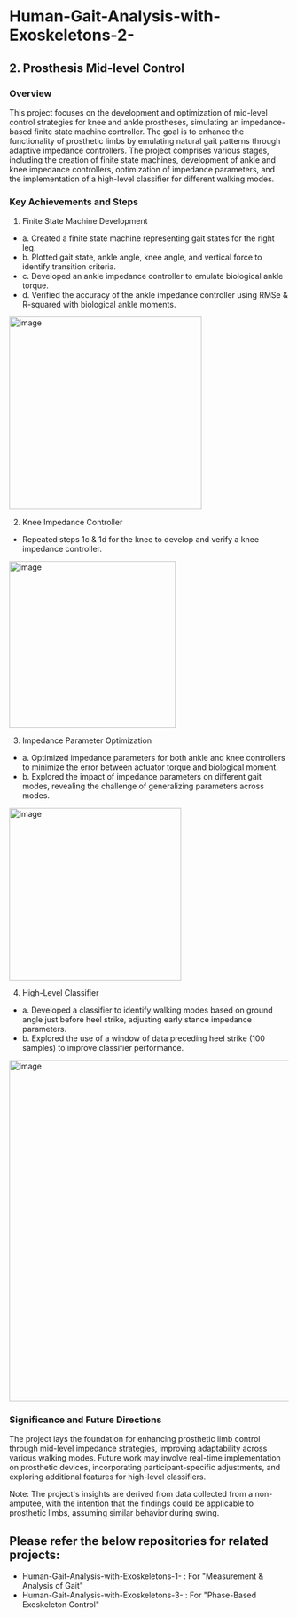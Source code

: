 # Human-Gait-Analysis-with-Exoskeletons-2-

## 2. Prosthesis Mid-level Control

### Overview
This project focuses on the development and optimization of mid-level control strategies for knee and ankle prostheses, simulating an impedance-based finite state machine controller. The goal is to enhance the functionality of prosthetic limbs by emulating natural gait patterns through adaptive impedance controllers. The project comprises various stages, including the creation of finite state machines, development of ankle and knee impedance controllers, optimization of impedance parameters, and the implementation of a high-level classifier for different walking modes.

### Key Achievements and Steps
1. Finite State Machine Development
* a. Created a finite state machine representing gait states for the right leg.
* b. Plotted gait state, ankle angle, knee angle, and vertical force to identify transition criteria.
* c. Developed an ankle impedance controller to emulate biological ankle torque.
* d. Verified the accuracy of the ankle impedance controller using RMSe & R-squared with biological ankle moments.

 <img width="347" alt="image" src="https://github.com/PanchalM19/Human-Gait-Analysis-with-Exoskeletons-2-/assets/115374409/b25e2bfe-511f-402f-85b2-7dbc17707b07">

2. Knee Impedance Controller
* Repeated steps 1c & 1d for the knee to develop and verify a knee impedance controller.

<img width="300" alt="image" src="https://github.com/PanchalM19/Human-Gait-Analysis-with-Exoskeletons-2-/assets/115374409/f82a4b29-bece-4204-95d0-811295652f0f">


3. Impedance Parameter Optimization
* a. Optimized impedance parameters for both ankle and knee controllers to minimize the error between actuator torque and biological moment.
* b. Explored the impact of impedance parameters on different gait modes, revealing the challenge of generalizing parameters across modes.

<img width="310" alt="image" src="https://github.com/PanchalM19/Human-Gait-Analysis-with-Exoskeletons-2-/assets/115374409/989cf514-f553-43bf-bd1a-b6165862fb21">


4. High-Level Classifier
* a. Developed a classifier to identify walking modes based on ground angle just before heel strike, adjusting early stance impedance parameters.
* b. Explored the use of a window of data preceding heel strike (100 samples) to improve classifier performance.

<img width="614" alt="image" src="https://github.com/PanchalM19/Human-Gait-Analysis-with-Exoskeletons-2-/assets/115374409/1623234a-fd7d-45f5-8a39-b02b673545fc">


### Significance and Future Directions
The project lays the foundation for enhancing prosthetic limb control through mid-level impedance strategies, improving adaptability across various walking modes. Future work may involve real-time implementation on prosthetic devices, incorporating participant-specific adjustments, and exploring additional features for high-level classifiers.

Note: The project's insights are derived from data collected from a non-amputee, with the intention that the findings could be applicable to prosthetic limbs, assuming similar behavior during swing.

## Please refer the below repositories for related projects:
* Human-Gait-Analysis-with-Exoskeletons-1- : For "Measurement & Analysis of Gait"
* Human-Gait-Analysis-with-Exoskeletons-3- : For "Phase-Based Exoskeleton Control"
